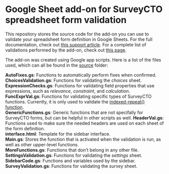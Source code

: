 # Google Sheet add-on for SurveyCTO spreadsheet form validation

This repository stores the source code for the add-on you can use to validate your spreadsheet form definition in Google Sheets. For the full documentation, check out [this support article](https://support.surveycto.com/hc/en-us/articles/360057418074). For a complete list of validations performed by the add-on, check out [this page](/extras/validations.md).

The add-on was created using Google app scripts. Here is a list of the files used, which can all be found in the [source](/source/) folder:

**AutoFixes.gs**: Functions to automatically perform fixes when confirmed.  
**ChoicesValidation.gs**: Functions for validating the *choices* sheet.  
**ExpressionChecks.gs**: Functions for validating field properties that use expressions, such as *relevance*, *constraint*, and *calculation*.  
**FuncExprVal.gs**: Functions for validating specific types of SurveyCTO functions. Currently, it is only used to validate the [indexed-repeat() function](https://docs.surveycto.com/02-designing-forms/01-core-concepts/09.expressions.html#Help_Forms_indexedrepeat).  
**GenericFunctions.gs**: Generic functions that are not specifally for SurveyCTO forms, but can be helpful in other scripts as well.
**HeaderVal.gs**: Functions used to make sure the needed headers are used on each sheet of the form definition.  
**interface.html**: Template for the sidebar interface.  
**Main.gs**: Stores the function that is activated when the validation is run, as well as other upper-level functions.  
**MoreFunctions.gs**: Functions that don't belong in any other file.  
**SettingsValidation.gs**: Functions for validating the *settings* sheet.  
**SidebarCode.gs**: Functions and variables used by the sidebar.  
**SurveyValidation.gs**: Functions for validating the *survey* sheet.
